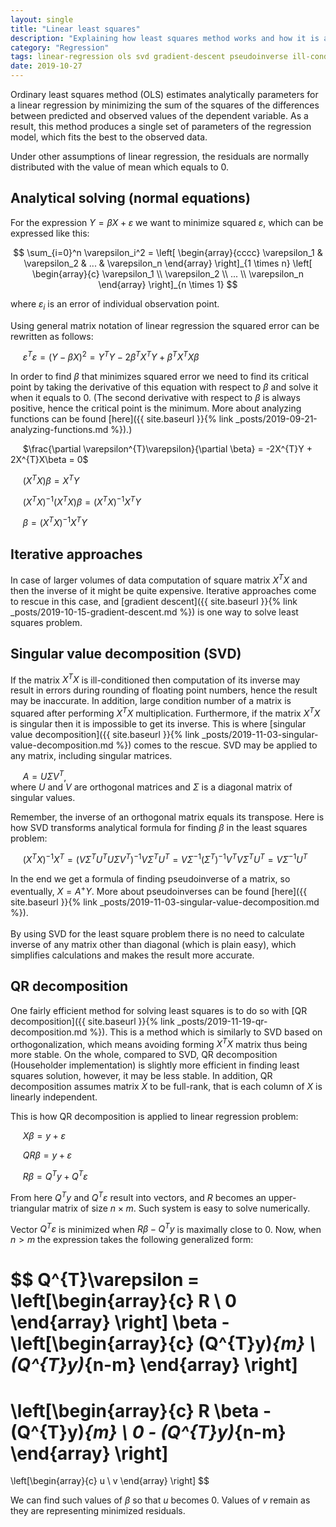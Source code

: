 ```yaml
---
layout: single
title: "Linear least squares"
description: "Explaining how least squares method works and how it is applied in solving analytically linear regression"
category: "Regression"
tags: linear-regression ols svd gradient-descent pseudoinverse ill-conditioned-matrix normal-equations qr-decomposition
date: 2019-10-27
---
```

 
Ordinary least squares method (OLS) estimates analytically parameters for a linear regression by minimizing the sum of the squares of the differences between predicted and observed values of the dependent variable. As a result, this method produces a single set of parameters of the regression model, which fits the best to the observed data.
 
Under other assumptions of linear regression, the residuals are normally distributed with the value of mean which equals to 0.
 
## Analytical solving (normal equations)
 
For the expression $Y = \beta X + \varepsilon$ we want to minimize squared $\varepsilon$, which can be expressed like this:
 
$$
\sum_{i=0}^n \varepsilon_i^2 =
\left[ \begin{array}{cccc}
\varepsilon_1 & \varepsilon_2 & ... & \varepsilon_n
\end{array} \right]_{1 \times n}
\left[ \begin{array}{c}
\varepsilon_1 \\
\varepsilon_2 \\
... \\
\varepsilon_n
\end{array} \right]_{n \times 1}
$$

where $\varepsilon_i$ is an error of individual observation point.
 
Using general matrix notation of linear regression the squared error can be rewritten as follows:
 
&nbsp;&nbsp;&nbsp;&nbsp;
$\varepsilon^{T}\varepsilon = (Y - \beta X)^2 = Y^{T}Y - 2\beta^{T}X^{T}Y + \beta^{T}X^{T}X\beta$
 
In order to find $\beta$ that minimizes squared error we need to find its critical point by taking the derivative of this equation with respect to $\beta$ and solve it when it equals to 0. (The second derivative with respect to $\beta$ is always positive, hence the critical point is the minimum. More about analyzing functions can be found [here]({{ site.baseurl }}{% link _posts/2019-09-21-analyzing-functions.md %}).)
 
&nbsp;&nbsp;&nbsp;&nbsp;
$\frac{\partial \varepsilon^{T}\varepsilon}{\partial \beta} = -2X^{T}Y + 2X^{T}X\beta = 0$<br>
 
&nbsp;&nbsp;&nbsp;&nbsp;
$(X^{T}X)\beta = X^{T}Y$
 
&nbsp;&nbsp;&nbsp;&nbsp;
$(X^{T}X)^{-1}(X^{T}X)\beta = (X^{T}X)^{-1}X^{T}Y$
 
&nbsp;&nbsp;&nbsp;&nbsp;
$\beta = (X^{T}X)^{-1}X^{T}Y$
 
## Iterative approaches
 
In case of larger volumes of data computation of square matrix $X^{T}X$ and then the inverse of it might be quite expensive. Iterative approaches come to rescue in this case, and [gradient descent]({{ site.baseurl }}{% link _posts/2019-10-15-gradient-descent.md %}) is one way to solve least squares problem. 

## Singular value decomposition (SVD)

If the matrix $X^{T}X$ is ill-conditioned then computation of its inverse may result in errors during rounding of floating point numbers, hence the result may be inaccurate. In addition, large condition number of a matrix is squared after performing $X^{T}X$ multiplication. Furthermore, if the matrix $X^{T}X$ is singular then it is impossible to get its inverse. This is where [singular value decomposition]({{ site.baseurl }}{% link _posts/2019-11-03-singular-value-decomposition.md %}) comes to the rescue. SVD may be applied to any matrix, including singular matrices.
 
&nbsp;&nbsp;&nbsp;&nbsp;
$A = U \Sigma V^{T}$,<br>
where $U$ and $V$ are orthogonal matrices and $\Sigma$ is a diagonal matrix of singular values.
 
Remember, the inverse of an orthogonal matrix equals its transpose. Here is how SVD transforms analytical formula for finding $\beta$ in the least squares problem:
 
&nbsp;&nbsp;&nbsp;&nbsp;
$(X^{T}X)^{-1}X^{T} = (V \Sigma^{T} U^{T} U \Sigma V^{T})^{-1} V \Sigma^{T} U^{T} = V \Sigma^{-1} (\Sigma^{T})^{-1} V^{T} V \Sigma^{T} U^{T} = V \Sigma^{-1} U^{T}$
 
In the end we get a formula of finding pseudoinverse of a matrix, so eventually, $X = A^{+}Y$. More about pseudoinverses can be found [here]({{ site.baseurl }}{% link _posts/2019-11-03-singular-value-decomposition.md %}). <br>  
By using SVD for the least square problem there is no need to calculate inverse of any matrix other than diagonal (which is plain easy), which simplifies calculations and makes the result more accurate.

## QR decomposition

One fairly efficient method for solving least squares is to do so with [QR decomposition]({{ site.baseurl }}{% link _posts/2019-11-19-qr-decomposition.md %}). This is a method which is similarly to SVD based on orthogonalization, which means avoiding forming $X^{T}X$ matrix thus being more stable. On the whole, compared to SVD, QR decomposition (Householder implementation) is slightly more efficient in finding least squares solution, however, it may be less stable. In addition, QR decomposition assumes matrix $X$ to be full-rank, that is each column of $X$ is linearly independent. 

This is how QR decomposition is applied to linear regression problem:

&nbsp;&nbsp;&nbsp;&nbsp;
$X \beta = y + \varepsilon$

&nbsp;&nbsp;&nbsp;&nbsp;
$QR \beta = y + \varepsilon$

&nbsp;&nbsp;&nbsp;&nbsp;
$R \beta = Q^{T}y + Q^{T}\varepsilon$

From here $Q^{T}y$ and $Q^{T}\varepsilon$ result into vectors, and $R$ becomes an upper-triangular matrix of size $n \times m$. Such system is easy to solve numerically. 

Vector $Q^{T}\varepsilon$ is minimized when $R \beta - Q^{T}y$ is maximally close to 0. Now, when $n > m$ the expression takes the following generalized form:

$$
Q^{T}\varepsilon = 
\left[\begin{array}{c}
R \\
0  
\end{array} \right]
\beta - 
\left[\begin{array}{c}
(Q^{T}y)_{m} \\
(Q^{T}y)_{n-m} 
\end{array} \right]
= 
\left[\begin{array}{c}
R \beta - (Q^{T}y)_{m} \\
0 - (Q^{T}y)_{n-m}   
\end{array} \right]
= 
\left[\begin{array}{c}
u \\
v 
\end{array} \right]
$$

We can find such values of $\beta$ so that $u$ becomes 0. Values of $v$ remain as they are representing minimized residuals.